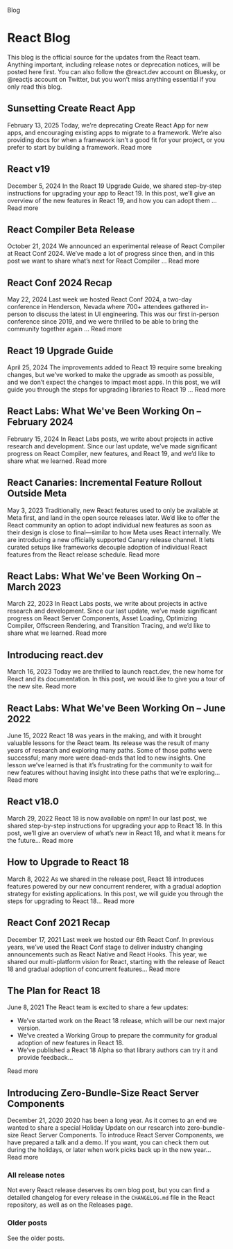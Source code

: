 Blog
# React Blog
This blog is the official source for the updates from the React team. Anything important, including release notes or deprecation notices, will be posted here first.
You can also follow the @react.dev account on Bluesky, or @reactjs account on Twitter, but you won’t miss anything essential if you only read this blog.
## Sunsetting Create React App
February 13, 2025
Today, we’re deprecating Create React App for new apps, and encouraging existing apps to migrate to a framework. We’re also providing docs for when a framework isn’t a good fit for your project, or you prefer to start by building a framework.
Read more
## React v19 
December 5, 2024
In the React 19 Upgrade Guide, we shared step-by-step instructions for upgrading your app to React 19. In this post, we’ll give an overview of the new features in React 19, and how you can adopt them …
Read more
## React Compiler Beta Release
October 21, 2024
We announced an experimental release of React Compiler at React Conf 2024. We’ve made a lot of progress since then, and in this post we want to share what’s next for React Compiler …
Read more
## React Conf 2024 Recap
May 22, 2024
Last week we hosted React Conf 2024, a two-day conference in Henderson, Nevada where 700+ attendees gathered in-person to discuss the latest in UI engineering. This was our first in-person conference since 2019, and we were thrilled to be able to bring the community together again …
Read more
## React 19 Upgrade Guide
April 25, 2024
The improvements added to React 19 require some breaking changes, but we’ve worked to make the upgrade as smooth as possible, and we don’t expect the changes to impact most apps. In this post, we will guide you through the steps for upgrading libraries to React 19 …
Read more
## React Labs: What We've Been Working On – February 2024
February 15, 2024
In React Labs posts, we write about projects in active research and development. Since our last update, we’ve made significant progress on React Compiler, new features, and React 19, and we’d like to share what we learned.
Read more
## React Canaries: Incremental Feature Rollout Outside Meta
May 3, 2023
Traditionally, new React features used to only be available at Meta first, and land in the open source releases later. We’d like to offer the React community an option to adopt individual new features as soon as their design is close to final—similar to how Meta uses React internally. We are introducing a new officially supported Canary release channel. It lets curated setups like frameworks decouple adoption of individual React features from the React release schedule.
Read more
## React Labs: What We've Been Working On – March 2023
March 22, 2023
In React Labs posts, we write about projects in active research and development. Since our last update, we’ve made significant progress on React Server Components, Asset Loading, Optimizing Compiler, Offscreen Rendering, and Transition Tracing, and we’d like to share what we learned.
Read more
## Introducing react.dev
March 16, 2023
Today we are thrilled to launch react.dev, the new home for React and its documentation. In this post, we would like to give you a tour of the new site.
Read more
## React Labs: What We've Been Working On – June 2022
June 15, 2022
React 18 was years in the making, and with it brought valuable lessons for the React team. Its release was the result of many years of research and exploring many paths. Some of those paths were successful; many more were dead-ends that led to new insights. One lesson we’ve learned is that it’s frustrating for the community to wait for new features without having insight into these paths that we’re exploring…
Read more
## React v18.0
March 29, 2022
React 18 is now available on npm! In our last post, we shared step-by-step instructions for upgrading your app to React 18. In this post, we’ll give an overview of what’s new in React 18, and what it means for the future…
Read more
## How to Upgrade to React 18
March 8, 2022
As we shared in the release post, React 18 introduces features powered by our new concurrent renderer, with a gradual adoption strategy for existing applications. In this post, we will guide you through the steps for upgrading to React 18…
Read more
## React Conf 2021 Recap
December 17, 2021
Last week we hosted our 6th React Conf. In previous years, we’ve used the React Conf stage to deliver industry changing announcements such as React Native and React Hooks. This year, we shared our multi-platform vision for React, starting with the release of React 18 and gradual adoption of concurrent features…
Read more
## The Plan for React 18
June 8, 2021
The React team is excited to share a few updates:
  * We’ve started work on the React 18 release, which will be our next major version.
  * We’ve created a Working Group to prepare the community for gradual adoption of new features in React 18.
  * We’ve published a React 18 Alpha so that library authors can try it and provide feedback…


Read more
## Introducing Zero-Bundle-Size React Server Components
December 21, 2020
2020 has been a long year. As it comes to an end we wanted to share a special Holiday Update on our research into zero-bundle-size React Server Components. To introduce React Server Components, we have prepared a talk and a demo. If you want, you can check them out during the holidays, or later when work picks back up in the new year…
Read more
### All release notes 
Not every React release deserves its own blog post, but you can find a detailed changelog for every release in the `CHANGELOG.md` file in the React repository, as well as on the Releases page.
### Older posts 
See the older posts.
